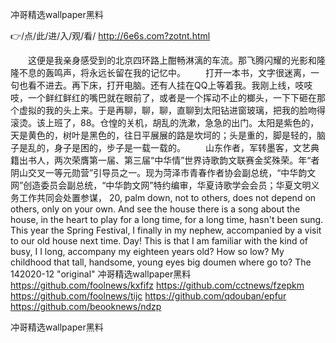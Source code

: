 
冲哥精选wallpaper黑料




👉/点/此/进/入/观/看/ http://6e6s.com?zotnt.html




　　这便是我亲身感受到的北京四环路上酣畅淋漓的车流。那飞腾闪耀的光影和隆隆不息的轰鸣声，将永远长留在我的记忆中。
　　打开一本书，文字很迷离，一句也看不进去。再下床，打开电脑。还有人挂在QQ上等着我。我刚上线，吱吱吱，一个鲜红鲜红的嘴巴就在眼前了，或者是一个挥动不止的榔头，一下下砸在那个虚拟的我的头上来。于是再聊，聊，聊，直聊到太阳钻进窗玻璃，把我的脸吻得滚烫。该上班了，88。仓惶的关机，胡乱的洗漱，急急的出门。太阳是紫色的，天是黄色的，树叶是黑色的，往日平展展的路是坎坷的；头是重的，脚是轻的，脑子是乱的，身子是困的，步子是一载一载的。
　　山东作者，军转墨客，文艺典籍出书人，两次荣膺第一届、第三届“中华情”世界诗歌韵文联赛金奖殊荣。年“者阴山交叉一等元勋营”引导员之一。现为菏泽市青春作者协会副总统，“中华韵文网”创造委员会副总统，“中华韵文网”特约编审，华夏诗歌学会会员；华夏文明义务工作共同会处置参谋，
20, palm down, not to others, does not depend on others, only on your own.
And see the house there is a song about the house, in the heart to play for a long time, for a long time, hasn't been sung.
This year the Spring Festival, I finally in my nephew, accompanied by a visit to our old house next time.
Day!
This is that I am familiar with the kind of busy, I I long, accompany my eighteen years old?
How so low?
My childhood that tall, handsome, young eyes big doumen where go to?
The 142020-12 "original"
冲哥精选wallpaper黑料 https://github.com/foolnews/kxfifz
https://github.com/cctnews/fzepkm
https://github.com/foolnews/tijc
https://github.com/qdouban/epfur
https://github.com/beooknews/ndzp





冲哥精选wallpaper黑料
